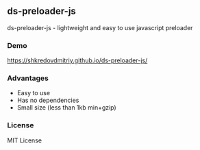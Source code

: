 ## ds-preloader-js

ds-preloader-js - lightweight and easy to use javascript preloader

### Demo
https://shkredovdmitriy.github.io/ds-preloader-js/

### Advantages
- Easy to use
- Has no dependencies
- Small size (less than 1kb min+gzip)

### License
MIT License
